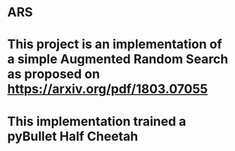 # ARS 
# This project is an implementation of a simple Augmented Random Search as proposed on https://arxiv.org/pdf/1803.07055 
# This implementation trained a pyBullet Half Cheetah 
